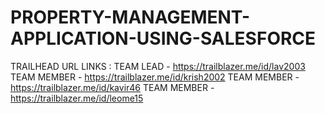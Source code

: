 # PROPERTY-MANAGEMENT-APPLICATION-USING-SALESFORCE
TRAILHEAD  URL LINKS :
TEAM LEAD   - https://trailblazer.me/id/lav2003
TEAM MEMBER - https://trailblazer.me/id/krish2002
TEAM MEMBER - https://trailblazer.me/id/kavir46
TEAM MEMBER - https://trailblazer.me/id/leome15

